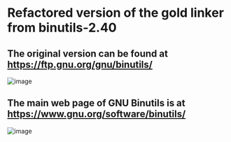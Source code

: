 # Refactored version of the gold linker from binutils-2.40

## The original version can be found at https://ftp.gnu.org/gnu/binutils/
![image](https://user-images.githubusercontent.com/32552206/215330414-d0b2eb07-a80a-427a-8c7b-54abb988a6ed.png)


## The main web page of GNU Binutils is at https://www.gnu.org/software/binutils/
![image](https://user-images.githubusercontent.com/32552206/215330377-96b922d4-9bfe-4143-935a-0a49fad85cdd.png)

